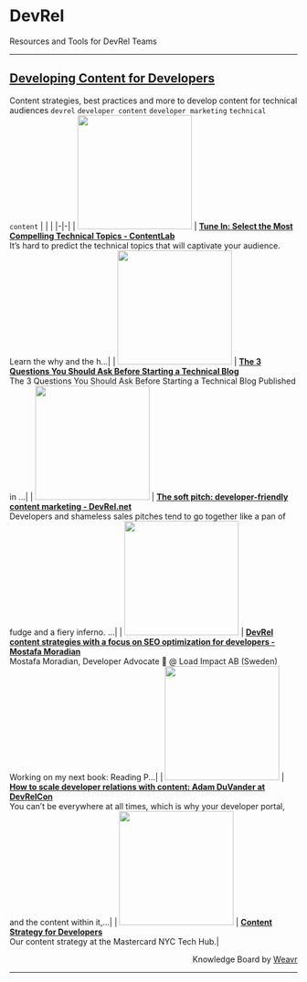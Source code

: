 # DevRel
Resources and Tools for DevRel Teams

---

## [Developing Content for Developers](https://weavrboards.com/devrel/board/developing-content-for-developers)
Content strategies, best practices and more to develop content for technical audiences
`devrel` `developer content` `developer marketing` `technical content`
| | |
|-|-|
| <img src="https://blog.contentlab.io/wp-content/uploads/2020/03/tune-in-selecting-technical-topics-1000x767-1.jpg" width="200"> | **[Tune In: Select the Most Compelling Technical Topics - ContentLab](https://blog.contentlab.io/selecting-technical-topics/?fbclid=IwAR1e7-TUHnESdeueugNeZj1CEiDDBLcjP0zcRHYAgBhp2xyynuGiEnWNzWE)** <br>It’s hard to predict the technical topics that will captivate your audience. Learn the why and the h...|
| <img src="https://weavr-web-assets.s3-us-west-2.amazonaws.com/email-templates/pin-placeholder.jpg" width="200"> | **[The 3 Questions You Should Ask Before Starting a Technical Blog](https://draft.dev/learn/posts/three-questions)** <br>The 3 Questions You Should Ask Before Starting a Technical Blog Published in ...|
| <img src="http://hoopy.wpengine.com/wp-content/uploads/2017/10/liz-couto-300x300.jpg" width="200"> | **[The soft pitch: developer-friendly content marketing - DevRel.net](https://devrel.net/developer-marketing/developer-friendly-content-marketing)** <br>Developers and shameless sales pitches tend to go together like a pan of fudge and a fiery inferno. ...|
| <img src="https://i.ytimg.com/vi/-9MS4U1QH7c/maxresdefault.jpg" width="200"> | **[DevRel content strategies with a focus on SEO optimization for developers - Mostafa Moradian](https://www.youtube.com/watch?time_continue=9&v=-9MS4U1QH7c&feature=emb_logo)** <br>Mostafa Moradian, Developer Advocate 🥑 @ Load Impact AB (Sweden) Working on my next book: Reading P...|
| <img src="https://i.ytimg.com/vi/s2WqYMlU4bo/maxresdefault.jpg" width="200"> | **[How to scale developer relations with content: Adam DuVander at DevRelCon](https://www.youtube.com/watch?time_continue=6&v=s2WqYMlU4bo&feature=emb_logo)** <br>You can’t be everywhere at all times, which is why your developer portal, and the content within it,...|
| <img src="https://miro.medium.com/max/1200/1*Uf87MPy5Cg01fUAfVhH_bg.png" width="200"> | **[Content Strategy for Developers](https://medium.com/talking-microcopy-writing-ux/content-strategy-for-developers-34b635440b91)** <br>Our content strategy at the Mastercard NYC Tech Hub.|
<p align="right">Knowledge Board by <a href="https://weavr.ai">Weavr</a></p>

---
